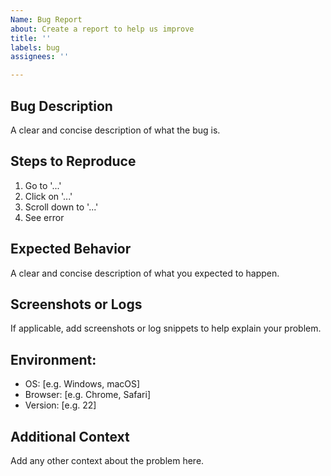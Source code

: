 ```yaml
---
Name: Bug Report
about: Create a report to help us improve
title: ''
labels: bug
assignees: ''

---
```


## Bug Description

A clear and concise description of what the bug is.

## Steps to Reproduce

1. Go to '...'
2. Click on '...'
3. Scroll down to '...'
4. See error

## Expected Behavior

A clear and concise description of what you expected to happen.

## Screenshots or Logs

If applicable, add screenshots or log snippets to help explain your problem.

## Environment:

- OS: [e.g. Windows, macOS]
- Browser: [e.g. Chrome, Safari]
- Version: [e.g. 22]

## Additional Context

Add any other context about the problem here.

